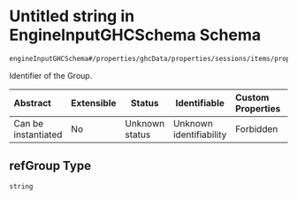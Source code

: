 # Untitled string in EngineInputGHCSchema Schema

```txt
engineInputGHCSchema#/properties/ghcData/properties/sessions/items/properties/refGroups/items/properties/refGroup
```

Identifier of the Group.


| Abstract            | Extensible | Status         | Identifiable            | Custom Properties | Additional Properties | Access Restrictions | Defined In                                                         |
| :------------------ | ---------- | -------------- | ----------------------- | :---------------- | --------------------- | ------------------- | ------------------------------------------------------------------ |
| Can be instantiated | No         | Unknown status | Unknown identifiability | Forbidden         | Allowed               | none                | [ghc.schema.json\*](../out/ghc.schema.json "open original schema") |

## refGroup Type

`string`
